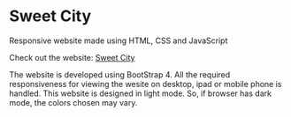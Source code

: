 # Sweet City
 Responsive website made using HTML, CSS and JavaScript

Check out the website: <a href="https://drishh207.github.io/Sweet-City/Sweet-City/index.html">Sweet City</a><br />

The website is developed using BootStrap 4. All the required responsiveness for viewing the wesite on desktop, ipad or mobile phone is handled.
This website is designed in light mode. So, if browser has dark mode, the colors chosen may vary.
